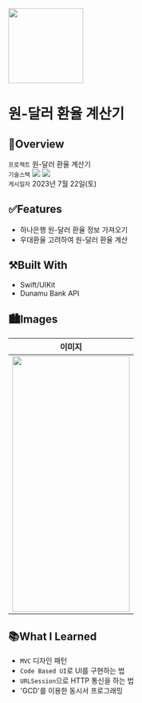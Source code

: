 <img src="https://user-images.githubusercontent.com/21079970/224588704-8340a864-0560-4f13-8586-eac4937dcfe5.png" align="center" width="150" height="150">

# 원-달러 환율 계산기
## 🍎Overview
`프로젝트` 원-달러 환율 계산기 <br>
`기술스택` <img src="https://img.shields.io/badge/Swift-F05138?style=flat-square&logo=Swift&logoColor=white"/> <img src="https://img.shields.io/badge/Xcode-147EFB?style=flat-square&logo=Xcode&logoColor=white"/> <br>
`게시일자` 2023년 7월 22일(토) <br>

## ✅Features

* 하나은행 원-달러 환율 정보 가져오기
* 우대환율 고려하여 원-달러 환율 계산

## ⚒️Built With

* Swift/UIKit
* Dunamu Bank API

## 🏙️Images

| 이미지 |
| :--: |
| <img src="https://github.com/rlarjsdn3/currency-exchange-calculator-uikit-toy-project/assets/21079970/5a04062b-50c3-4a8d-9fb5-e89920756933" align="center" width="235" height="511"> |

## 📚What I Learned

* `MVC` 디자인 패턴
* `Code Based UI`로 UI를 구현하는 법
* `URLSession`으로 HTTP 통신을 하는 법
* 'GCD'를 이용한 동시서 프로그래밍
